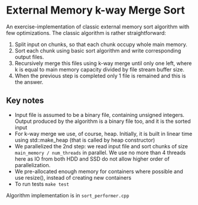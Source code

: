 # External Memory k-way Merge Sort

An exercise-implementation of classic external memory sort algorithm with few optimizations.
The classic algorithm is rather straightforward:
1. Split input on chunks, so that each chunk occupy whole main memory.
2. Sort each chunk using basic sort algorithm and write corresponding output files.
3. Recursively merge this files using k-way merge until only one left, 
   where k is equal to main memory capacity divided by file stream buffer size.
4. When the previous step is completed only 1 file is remained and this is the answer.

## Key notes
* Input file is assumed to be a binary file, containing unsigned integers. 
  Output produced by the algorithm is a binary file too, and it is the sorted input
* For k-way merge we use, of course, heap. 
  Initially, it is built in linear time using std::make_heap (that is called by heap constructor)
* We parallelized the 2nd step: we read input file and sort chunks of size ```main_memory / num_threads``` in parallel.
  We use no more than 4 threads here as IO from both HDD and SSD do not allow higher order of parallelization.
* We pre-allocated enough memory for containers where possible and use resize(), instead of creating new containers
* To run tests ```make test```

Algorithm implementation is in ```sort_performer.cpp```

